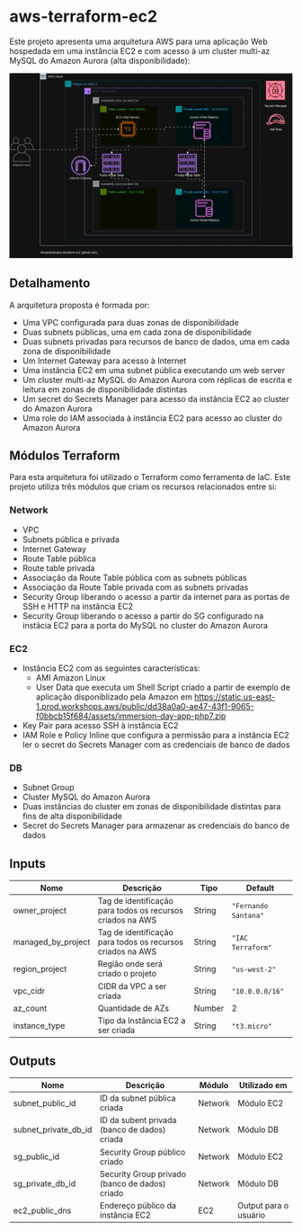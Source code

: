 # aws-terraform-ec2

Este projeto apresenta uma arquitetura AWS para uma aplicação Web hospedada em uma instância EC2 e com acesso à um cluster multi-az MySQL do Amazon Aurora (alta disponibilidade):

![AWS Architecure - v1](./images/aws-terraform-ec2.png)

## Detalhamento
A arquitetura proposta é formada por:
- Uma VPC configurada para duas zonas de disponibilidade
- Duas subnets públicas, uma em cada zona de disponibilidade
- Duas subnets privadas para recursos de banco de dados, uma em cada zona de disponibilidade
- Um Internet Gateway para acesso à Internet
- Uma instância EC2 em uma subnet pública executando um web server
- Um cluster multi-az MySQL do Amazon Aurora com réplicas de escrita e leitura em zonas de disponibilidade distintas
- Um secret do Secrets Manager para acesso da instância EC2 ao cluster do Amazon Aurora
- Uma role do IAM associada à instância EC2 para acesso ao cluster do Amazon Aurora

## Módulos Terraform
Para esta arquitetura foi utilizado o Terraform como ferramenta de IaC. Este projeto utiliza três módulos que criam os recursos relacionados entre si:

### Network
- VPC
- Subnets pública e privada
- Internet Gateway
- Route Table pública
- Route table privada
- Associação da Route Table pública com as subnets públicas
- Associação da Route Table privada com as subnets privadas
- Security Group liberando o acesso a partir da internet para as portas de SSH e HTTP na instância EC2
- Security Group liberando o acesso a partir do SG configurado na instâcia EC2 para a porta do MySQL no cluster do Amazon Aurora

### EC2
- Instância EC2 com as seguintes características:
    - AMI Amazon Linux
    - User Data que executa um Shell Script criado a partir de exemplo de aplicação disponiblizado pela Amazon em https://static.us-east-1.prod.workshops.aws/public/dd38a0a0-ae47-43f1-9065-f0bbcb15f684/assets/immersion-day-app-php7.zip
- Key Pair para acesso SSH à instância EC2
- IAM Role e Policy Inline que configura a permissão para a instância EC2 ler o secret do Secrets Manager com as credenciais de banco de dados

### DB
- Subnet Group 
- Cluster MySQL do Amazon Aurora
- Duas instâncias do cluster em zonas de disponibilidade distintas para fins de alta disponibilidade
- Secret do Secrets Manager para armazenar as credenciais do banco de dados


## Inputs

| Nome | Descrição | Tipo | Default |
| -------------- | -------------- | ------------- | ------------- |
| owner_project | Tag de identificação para todos os recursos criados na AWS | String | `"Fernando Santana"` |
| managed_by_project | Tag de identificação para todos os recursos criados na AWS | String | `"IAC Terraform"` |
| region_project | Região onde será criado o projeto | String | `"us-west-2"` |
| vpc_cidr | CIDR da VPC a ser criada | String | `"10.0.0.0/16"` |
| az_count | Quantidade de AZs | Number | 2 |
| instance_type | Tipo da Instância EC2 a ser criada | String | `"t3.micro"` |

## Outputs

| Nome | Descrição | Módulo | Utilizado em |
| -------------- | -------------- | ------------- | ------------- |
| subnet_public_id | ID da subnet pública criada | Network | Módulo EC2 |
| subnet_private_db_id | ID da subent privada (banco de dados) criada | Network | Módulo DB |
| sg_public_id | Security Group público criado | Network | Módulo EC2 |
| sg_private_db_id | Security Group privado (banco de dados) criado | Network | Módulo DB |
| ec2_public_dns | Endereço público da instância EC2 | EC2 | Output para o usuário |
